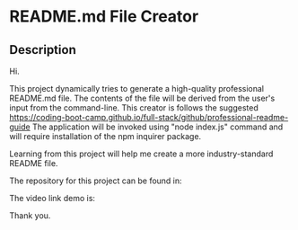 # README.md File Creator 

    
 ## Description 

 Hi. 
 
 This project dynamically tries to generate a high-quality professional README.md file. 
 The contents of the file will be derived from the user's input from the command-line.
 This creator is follows the suggested https://coding-boot-camp.github.io/full-stack/github/professional-readme-guide 
 The application will be invoked using "node index.js" command and will require installation of the npm inquirer package.
 
 Learning from this project will help me create a more industry-standard README file. 
 
 The repository for this project can be found in:
 
 
 The video link demo is:
 
 
 
 Thank you.
 
 
